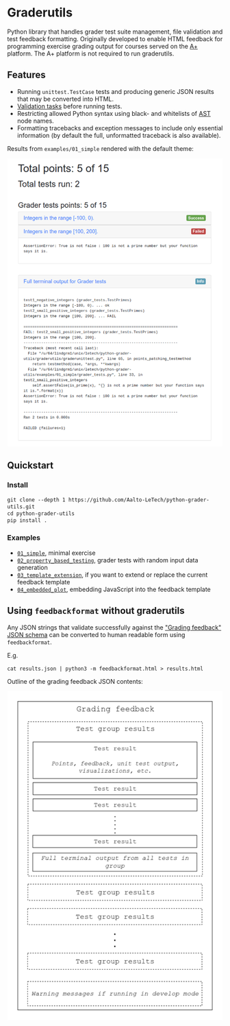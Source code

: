 # Graderutils

Python library that handles grader test suite management, file validation and test feedback formatting.
Originally developed to enable HTML feedback for programming exercise grading output for courses served on the [A+](https://github.com/Aalto-LeTech/a-plus) platform.
The A+ platform is not required to run graderutils.

## Features

* Running `unittest.TestCase` tests and producing generic JSON results that may be converted into HTML.
* [Validation tasks](graderutils#validation-tasks) before running tests.
* Restricting allowed Python syntax using black- and whitelists of [AST](https://docs.python.org/3/library/ast.html) node names.
* Formatting tracebacks and exception messages to include only essential information (by default the full, unformatted traceback is also available).

Results from `examples/01_simple` rendered with the default theme:

![Grading feedback screenshot](screen_v3.0.png "Grading feedback")

## Quickstart

### Install

```
git clone --depth 1 https://github.com/Aalto-LeTech/python-grader-utils.git
cd python-grader-utils
pip install .
```

### Examples

* [`01_simple`](examples/01_simple), minimal exercise
* [`02_property_based_testing`](examples/02_property_based_testing), grader tests with random input data generation
* [`03_template_extension`](examples/03_template_extension), if you want to extend or replace the current feedback template
* [`04_embedded_plot`](examples/04_embedded_plot), embedding JavaScript into the feedback template

## Using `feedbackformat` without graderutils

Any JSON strings that validate successfully against the ["Grading feedback"](feedbackformat/schemas/grading_feedback.schema.json) [JSON schema](http://json-schema.org/) can be converted to human readable form using `feedbackformat`.

E.g.
```
cat results.json | python3 -m feedbackformat.html > results.html
```

Outline of the grading feedback JSON contents:

![Grading feedback JSON schema object diagram](feedbackformat/schemas/grading_feedback.png "Grading feedback JSON")
